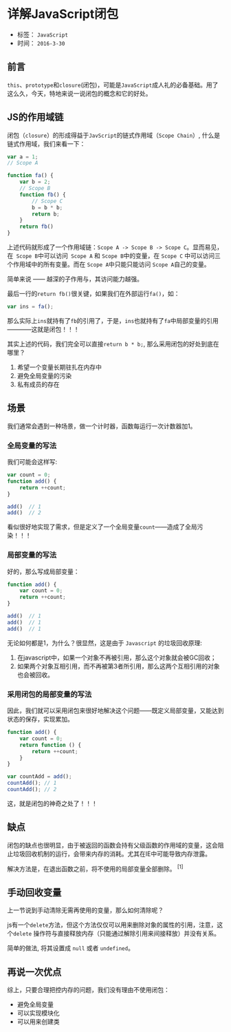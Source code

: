 # 详解JavaScript闭包
- 标签： `JavaScript`
- 时间： `2016-3-30`

## 前言

`this`、`prototype`和`closure`(闭包)，可能是`JavaScript`成人礼的必备基础。用了这么久，今天，特地来说一说闭包的概念和它的好处。

## JS的作用域链

闭包（`closure`）的形成得益于`JavScript`的链式作用域（`Scope Chain`）, 什么是链式作用域，我们来看一下：

```js
var a = 1;
// Scope A

function fa() {
	var b = 2;	
	// Scope B
	function fb() {
		// Scope C
	    b = b * b;
	    return b;
	}
	return fb()
}
```

上述代码就形成了一个作用域链：`Scope A -> Scope B -> Scope C`。显而易见，在` Scope B`中可以访问` Scope A` 和 `Scope B`中的变量，在 `Scope C` 中可以访问三个作用域中的所有变量。而在 `Scope A`中只能只能访问 `Scope A`自己的变量。

简单来说 —— 越深的子作用与，其访问能力越强。

最后一行的`return fb()`很关键，如果我们在外部运行`fa()`，如：

```js
var ins = fa();
```

那么实际上`ins`就持有了`fb`的引用了，于是，`ins`也就持有了`fa`中局部变量的引用————这就是闭包！！！

其实上述的代码，我们完全可以直接`return b * b;`, 那么采用闭包的好处到底在哪里？

1. 希望一个变量长期驻扎在内存中
2. 避免全局变量的污染
3. 私有成员的存在

## 场景

我们通常会遇到一种场景，做一个计时器，函数每运行一次计数器加1。

### 全局变量的写法

我们可能会这样写:

```js
var count = 0;
function add() {
	return ++count;
}

add()  // 1
add()  // 2
```

看似很好地实现了需求，但是定义了一个全局变量`count`——造成了全局污染！！！


### 局部变量的写法

好的，那么写成局部变量：

```js
function add() {
	var count = 0;
	return ++count;
}

add()  // 1
add()  // 1
add()  // 1
```

无论如何都是1，为什么？很显然，这是由于 `Javascript` 的垃圾回收原理:

1. 在javascript中，如果一个对象不再被引用，那么这个对象就会被GC回收；
1. 如果两个对象互相引用，而不再被第3者所引用，那么这两个互相引用的对象也会被回收。

### 采用闭包的局部变量的写法


因此，我们就可以采用闭包来很好地解决这个问题——既定义局部变量，又能达到状态的保存，实现累加。

```js
function add() {
	var count = 0;
	return function () {
		return ++count;
	}
}

var countAdd = add();
countAdd(); // 1
countAdd(); // 2
```

这，就是闭包的神奇之处了！！！

## 缺点

闭包的缺点也很明显，由于被返回的函数会持有父级函数的作用域的变量，这会阻止垃圾回收机制的运行，会带来内存的消耗。尤其在IE中可能导致内存泄露。

解决方法是，在退出函数之前，将不使用的局部变量全部删除。 <sup>[1]</sup>

## 手动回收变量

上一节说到手动清除无需再使用的变量，那么如何清除呢？

js有一个`delete`方法，但这个方法仅仅可以用来删除对象的属性的引用，注意，这个`delete` 操作符与直接释放内存（只能通过解除引用来间接释放）并没有关系。

简单的做法, 将其设置成 `null` 或者 `undefined`。

## 再说一次优点

综上，只要合理把控内存的问题，我们没有理由不使用闭包：

- 避免全局变量
- 可以实现模块化
- 可以用来创建类
